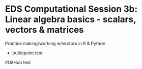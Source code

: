 # EDS Computational Session 3b: Linear algebra basics - scalars, vectors & matrices
Practice making/working w/vectors in R &amp; Python 

- bulletpoint test 

#GitHub test 
